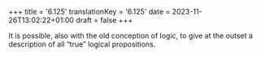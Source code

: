 +++
title = '6.125'
translationKey = '6.125'
date = 2023-11-26T13:02:22+01:00
draft = false
+++

It is possible, also with the old conception of logic, to give at the outset a description of all “true” logical propositions.
